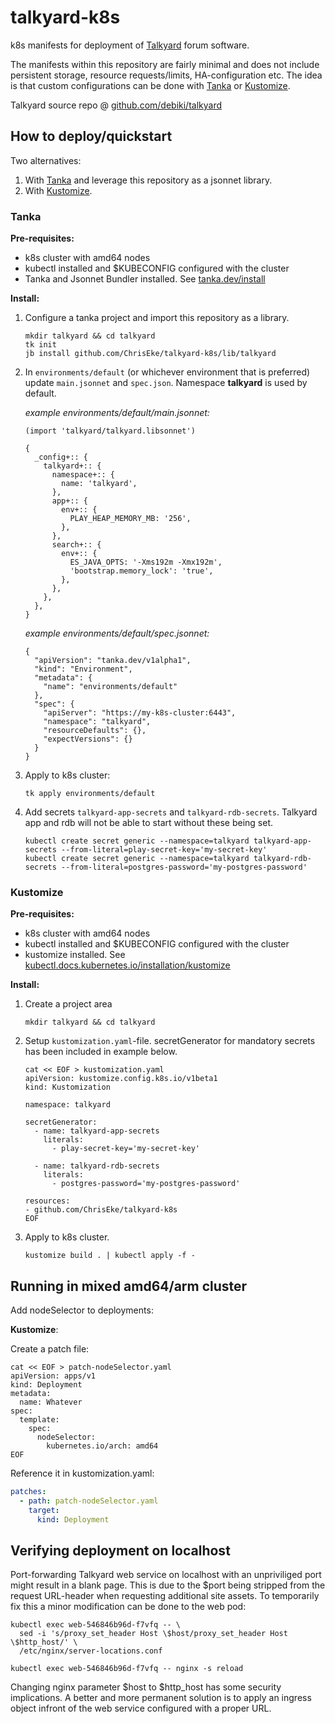 # talkyard-k8s

k8s manifests for deployment of [Talkyard](https://www.talkyard.io/) forum software. 

The manifests within this repository are fairly minimal and does not include persistent storage, resource requests/limits, HA-configuration etc. The idea is that custom configurations can be done with [Tanka](https://tanka.dev) or [Kustomize](https://github.com/kubernetes-sigs/kustomize/).


Talkyard source repo @ [github.com/debiki/talkyard](https://github.com/debiki/talkyard)

## How to deploy/quickstart

Two alternatives: 

1. With [Tanka](https://tanka.dev) and leverage this repository as a jsonnet library.
2. With [Kustomize](https://github.com/kubernetes-sigs/kustomize/).

### Tanka

**Pre-requisites:**

- k8s cluster with amd64 nodes
- kubectl installed and $KUBECONFIG configured with the cluster
- Tanka and Jsonnet Bundler installed. See [tanka.dev/install](https://tanka.dev/install)

**Install:**

1. Configure a tanka project and import this repository as a library.
    
    ```shell
    mkdir talkyard && cd talkyard
    tk init
    jb install github.com/ChrisEke/talkyard-k8s/lib/talkyard
    ```
2. In `environments/default` (or whichever environment that is preferred) update `main.jsonnet` and `spec.json`. Namespace **talkyard** is used by default.
   
   *example environments/default/main.jsonnet:*
  
    ```jsonnet
    (import 'talkyard/talkyard.libsonnet')

    {
      _config+:: {
        talkyard+:: {
          namespace+:: {
            name: 'talkyard',
          },
          app+:: {
            env+:: {
              PLAY_HEAP_MEMORY_MB: '256',
            },
          },
          search+:: {
            env+:: {
              ES_JAVA_OPTS: '-Xms192m -Xmx192m',
              'bootstrap.memory_lock': 'true',
            },
          },
        },
      },
    }
    ```
    *example environments/default/spec.jsonnet:*

    ```jsonnet
    {
      "apiVersion": "tanka.dev/v1alpha1",
      "kind": "Environment",
      "metadata": {
        "name": "environments/default"
      },
      "spec": {
        "apiServer": "https://my-k8s-cluster:6443",
        "namespace": "talkyard",
        "resourceDefaults": {},
        "expectVersions": {}
      }
    }
    ```

3. Apply to k8s cluster:
   
   ```shell
   tk apply environments/default
   ```

4. Add secrets `talkyard-app-secrets` and `talkyard-rdb-secrets`. Talkyard app and rdb will not be able to start without these being set. 
  
    ```shell
    kubectl create secret generic --namespace=talkyard talkyard-app-secrets --from-literal=play-secret-key='my-secret-key'
    kubectl create secret generic --namespace=talkyard talkyard-rdb-secrets --from-literal=postgres-password='my-postgres-password'
    ```

### Kustomize

**Pre-requisites:**

- k8s cluster with amd64 nodes
- kubectl installed and $KUBECONFIG configured with the cluster
- kustomize installed. See [kubectl.docs.kubernetes.io/installation/kustomize](https://kubectl.docs.kubernetes.io/installation/kustomize/)

**Install:**

1. Create a project area
    
    ```shell
    mkdir talkyard && cd talkyard
    ```

2. Setup `kustomization.yaml`-file. secretGenerator for mandatory secrets has been included in example below.
   
    ```shell
    cat << EOF > kustomization.yaml
    apiVersion: kustomize.config.k8s.io/v1beta1
    kind: Kustomization

    namespace: talkyard

    secretGenerator:
      - name: talkyard-app-secrets
        literals:
          - play-secret-key='my-secret-key'

      - name: talkyard-rdb-secrets
        literals:
          - postgres-password='my-postgres-password'

    resources:
    - github.com/ChrisEke/talkyard-k8s
    EOF
    ```
3. Apply to k8s cluster.
   
    ```shell
    kustomize build . | kubectl apply -f -
    ```

## Running in mixed amd64/arm cluster

Add nodeSelector to deployments: 

**Kustomize**: 

Create a patch file: 

```shell
cat << EOF > patch-nodeSelector.yaml
apiVersion: apps/v1
kind: Deployment
metadata:
  name: Whatever
spec:
  template:
    spec:
      nodeSelector:
        kubernetes.io/arch: amd64
EOF
```
Reference it in kustomization.yaml: 

``` yaml
patches:
  - path: patch-nodeSelector.yaml
    target: 
      kind: Deployment
```

## Verifying deployment on localhost

Port-forwarding Talkyard web service on localhost with an unpriviliged port might result in a blank page. This is due to the $port being stripped from the request URL-header when requesting additional site assets. To temporarily fix this a minor modification can be done to the web pod: 

```shell
kubectl exec web-546846b96d-f7vfq -- \
  sed -i 's/proxy_set_header Host \$host/proxy_set_header Host \$http_host/' \
  /etc/nginx/server-locations.conf

kubectl exec web-546846b96d-f7vfq -- nginx -s reload
```
Changing nginx parameter $host to $http_host has some security implications. A better and more permanent solution is to apply an ingress object infront of the web service configured with a proper URL.

